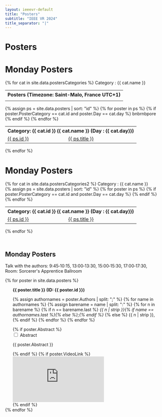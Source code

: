 ```yaml
---
layout: ieeevr-default
title: "Posters"
subtitle: "IEEE VR 2024"
title_separator: "|"
---
```


<h1>Posters</h1>
<div>
    <table class="styled-table">
        <tr>
            <th colspan="3">Posters (Timezone: Saint-Malo, France UTC+1)</th>
        </tr>
        <tr>
            <td class="medLarge"><a href="#P1"></a></td>
            <h1 id="call-for-workshop-papers"> Monday Posters </h1>
                {% for cat in site.data.postersCategories %}
                Category : {{ cat.name }}
                <div>
                    <div>
                        <table class="styled-table">
                            <tr>
                                <th colspan="4">Category: {{ cat.id }}  {{ cat.name }} (Day : {{ cat.day}})</th>
                            </tr>                   
                            {% assign ps = site.data.posters | sort: "id" %}
                            {% for poster in ps %}
                                {% if poster.PosterCategory == cat.id and poster.Day == cat.day %}
                                    bnbrnbpore
                                    <tr>
                                        <td class="medLarge"><a href="#{{ ps.id }}">{{ ps.id }}</a></td>
                                        <td class="medLarge"><a href="#{{ ps.id }}">{{ ps.title }}</a></td>
                                    </tr>
                                {% endif %}
                            {% endfor %}
                        </table>
                    </div>
                <div>
            {% endfor %} 
            <td class="medLarge"><a href="#P2"></a></td>
            <h1 id="call-for-workshop-papers"> Monday Posters </h1>
                {% for cat in site.data.postersCategories2 %}
                Category : {{ cat.name }}
                <div>
                    <div>
                        <table class="styled-table">
                            <tr>
                                <th colspan="4">Category: {{ cat.id }}  {{ cat.name }} (Day : {{ cat.day}})</th>
                            </tr>                   
                            {% assign ps = site.data.posters | sort: "id" %}
                            {% for poster in ps %}
                                {% if poster.PosterCategory == cat.id and poster.Day == cat.day %}
                                    <tr>
                                        <td class="medLarge"><a href="#{{ ps.id }}">{{ ps.id }}</a></td>
                                        <td class="medLarge"><a href="#{{ ps.id }}">{{ ps.title }}</a></td>
                                    </tr>
                                {% endif %}
                            {% endfor %}
                        </table>
                    </div>
                <div>
            {% endfor %} 
        </tr>
    </table>
</div>

<div>    
    <h2 id="P1" class="pink" style="padding-top:25px;">Monday Posters</h2>  
    <p class="small">Talk with the authors: 9:45&#8209;10:15, 13:00&#8209;13:30, 15:00&#8209;15:30, 17:00&#8209;17:30, Room: Sorcerer's Apprentice Ballroom</p>  
    {% for poster in site.data.posters %}
        <div style="margin-left: 25px;">           
            <p class="medLarge" id="{{ poster.id }}" style="margin-bottom: 0.3em;">
                <strong>{{ poster.title }} (ID:&nbsp;{{ poster.id }})</strong>
            </p>
            <p class="font_70" >
                {% assign authornames = poster.Authors | split: ";" %}
                {% for name in authornames %}
                    {% assign barename = name | split: ":" %}
                    {% for n in barename %}
                        {% if n == barename.last %}
                            <i>{{ n | strip }}{% if name == authornames.last %}{% else %};{% endif %}</i>
                        {% else %}                            
                            <span class="bold">{{ n | strip }},</span>
                        {% endif %}
                    {% endfor %} 
                {% endfor %}
            </p>
            {% if poster.Abstract %}
                <div id="{{ poster.id }}" class="wrap-collabsible"> <input id="collapsibleabstract{{ poster.id }}" class="toggle" type="checkbox"> 
                    <label for="collapsibleabstract{{ poster.id }}" class="lbl-toggle">Abstract</label>
                    <div class="collapsible-content">
                        <div class="content-inner">
                            <p>{{ poster.Abstract }}</p>
                        </div>
                    </div>
                </div>   
            {% endif %}
            {% if poster.VideoLink %}
            <div class="video-container">
                <iframe src="https://www.youtube.com/embed/{{ poster.VideoLink }}" frameborder="0" allow="accelerometer; autoplay; encrypted-media; gyroscope; picture-in-picture" allowfullscreen></iframe>
            </div>
        {% endif %}
        </div>
    {% endfor %}
</div>
